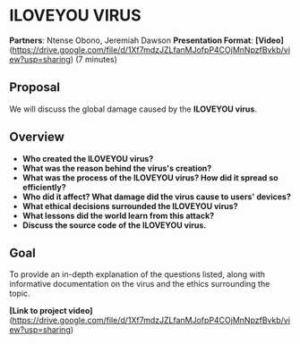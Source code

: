 # ILOVEYOU VIRUS

**Partners**: Ntense Obono, Jeremiah Dawson
**Presentation Format**: **[Video]**(https://drive.google.com/file/d/1Xf7mdzJZLfanMJofpP4COjMnNpzfBvkb/view?usp=sharing) (7 minutes)

## Proposal
We will discuss the global damage caused by the **ILOVEYOU virus**.

## Overview
- **Who created the ILOVEYOU virus?**
- **What was the reason behind the virus's creation?**
- **What was the process of the ILOVEYOU virus? How did it spread so efficiently?**
- **Who did it affect? What damage did the virus cause to users' devices?**
- **What ethical decisions surrounded the ILOVEYOU virus?**
- **What lessons did the world learn from this attack?**
- **Discuss the source code of the ILOVEYOU virus.**

## Goal
To provide an in-depth explanation of the questions listed, along with informative documentation on the virus and the ethics surrounding the topic.

**[Link to project video]**(https://drive.google.com/file/d/1Xf7mdzJZLfanMJofpP4COjMnNpzfBvkb/view?usp=sharing)
